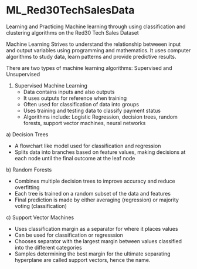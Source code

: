 # ML_Red30TechSalesData
Learning and Practicing Machine learning through using classification and clustering algorithms on the Red30 Tech Sales Dataset

Machine Learning Strives to understand the relationship betweeen input and output variables using programming and mathematics.
It uses computer algorithms to study data, learn patterns and provide predictive results.

There are two types of machine learning algorithms: Supervised and Unsupervised

1. Supervised Machine Learning
   - Data contains inputs and also outputs
   - It uses outputs for reference when training
   - Often used for classification of data into groups
   - Uses training and testing data to classify payment status
   - Algorithms include: Logistic Regression, decision trees, random forests, support vector machines, neural networks

a) Decision Trees
- A flowchart like model used for classification and regression
- Splits data into branches based on feature values, making decisions at each node until the final outcome at the leaf node
  
b) Random Forests
- Combines multiple decision trees to improve accuracy and reduce overfitting
- Each tree is trained on a random subset of the data and features
- Final prediction is made by either averaging (regression) or majority voting (classification)
  
c) Support Vector Machines 
- Uses classification margin as a separator for where it places values
- Can be used for classification or regresssion 
- Chooses separator with the largest margin between values classified into the different categories
- Samples determining the best margin for the ultimate separating hyperplane are called support vectors, hence the name.
